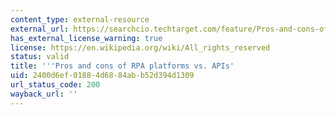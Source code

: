 ```yaml
---
content_type: external-resource
external_url: https://searchcio.techtarget.com/feature/Pros-and-cons-of-RPA-platforms-vs-APIs
has_external_license_warning: true
license: https://en.wikipedia.org/wiki/All_rights_reserved
status: valid
title: '''Pros and cons of RPA platforms vs. APIs'
uid: 2400d6ef-0188-4d68-84ab-b52d394d1309
url_status_code: 200
wayback_url: ''
---
```


